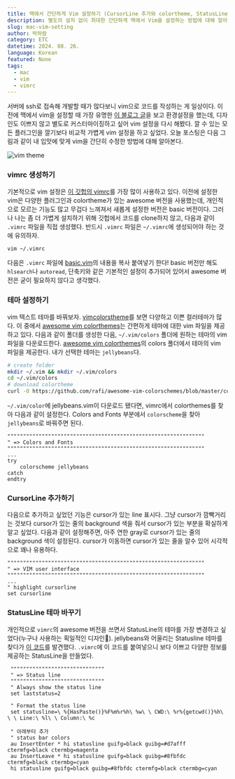 ```yaml
---
title: 맥에서 간단하게 Vim 설정하기 (CursorLine 추가와 colortheme, StatusLine 변경)
description: 별도의 설치 없이 최대한 간단하게 맥에서 Vim을 설정하는 방법에 대해 알아보자. 기본적인 vim 설정과 함께 CursorLine을 추가하고, 텍스트와 StatusLine의 theme를 변경한다.
slug: mac-vim-setting
author: 박하람
category: ETC
datetime: 2024. 08. 26.
language: Korean
featured: None
tags:
  - mac
  - vim
  - vimrc
---
```


서버에 ssh로 접속해 개발할 때가 많다보니 vim으로 코드를 작성하는 게 일상이다. 이전에 맥에서 vim을 설정할 때 가장 유명한 [이 블로그 글](https://blog.pigno.se/post/184576332493/%EC%99%84%EB%B2%BD%ED%95%9C-mac-%EC%9E%91%EC%97%85%ED%99%98%EA%B2%BD-%EC%84%B8%ED%8C%85%ED%95%98%EA%B8%B0-vim-zsh-iterm)을 보고 환경설정을 했는데, 디자인도 이쁘지 않고 별도로 커스터마이징하고 싶어 vim 설정을 다시 해봤다. 깔 수 있는 모든 플러그인을 깔기보다 비교적 가볍게 vim 설정을 하고 싶었다. 오늘 포스팅은 다음 그림과 같이 내 입맛에 맞게 vim을 간단히 수정한 방법에 대해 알아본다.

![vim theme](/mac-vim-setting/vim-theme.png)

### vimrc 생성하기

기본적으로 vim 설정은 [이 깃헙의 vimrc](https://github.com/amix/vimrc)를 가장 많이 사용하고 있다. 이전에 설정한 vim은 다양한 플러그인과 colortheme가 있는 awesome 버전을 사용했는데, 개인적으로 모르는 기능도 많고 무겁다 느껴져서 새롭게 설정한 버전은 basic 버전이다. 그러나 나는 좀 더 가볍게 설치하기 위해 깃헙에서 코드를 clone하지 않고, 다음과 같이 `.vimrc` 파일을 직접 생성했다. 반드시 `.vimrc` 파일은 `~/.vimrc`에 생성되어야 하는 것에 유의하자.

```bash
vim ~/.vimrc
```

다음은 `.vimrc` 파일에 [basic.vim](https://github.com/amix/vimrc/blob/master/vimrcs/basic.vim)의 내용을 복사 붙여넣기 한다! basic 버전만 해도 `hlsearch`나 `autoread`, 단축키와 같은 기본적인 설정이 추가되어 있어서 awesome 버전은 굳이 필요하지 않다고 생각했다.

### 테마 설정하기

vim 텍스트 테마를 바꿔보자. [vimcolorstheme](https://vimcolorschemes.com/i/trending)를 보면 다양하고 이쁜 컬러테마가 많다. 이 중에서 [awesome vim colorthemes](https://vimcolorschemes.com/rafi/awesome-vim-colorschemes)는 간편하게 테마에 대한 vim 파일을 제공하고 있다. 다음과 같이 폴더를 생성한 다음, `~/.vim/colors` 폴더에 원하는 테마의 vim 파일을 다운로드한다. [awesome vim colorthemes](https://vimcolorschemes.com/rafi/awesome-vim-colorschemes)의 colors 폴더에서 테마의 vim 파일을 제공한다. 내가 선택한 테마는 `jellybeans`다.

```bash
# create folder
mkdir ~/.vim && mkdir ~/.vim/colors
cd ~/.vim/colors
# download colortheme
curl -O https://github.com/rafi/awesome-vim-colorschemes/blob/master/colors/jellybeans.vim
```

`~/.vim/color`에 jellybeans.vim이 다운로드 됐다면, vimrc에서 colorthemes를 찾아 다음과 같이 설정한다. Colors and Fonts 부분에서 `colorscheme`을 찾아 `jellybeans`로 바꿔주면 된다.

```vim
"""""""""""""""""""""""""""""""""""""""""""""""""""""""""""""""
" => Colors and Fonts
"""""""""""""""""""""""""""""""""""""""""""""""""""""""""""""""
...
try
    colorscheme jellybeans
catch
endtry
```

### CursorLine 추가하기

다음으로 추가하고 싶었던 기능은 cursor가 있는 line 표시다. 그냥 cursor가 깜빡거리는 것보다 cursor가 있는 줄의 background 색을 줘서 cursor가 있는 부분을 확실하게 알고 싶었다. 다음과 같이 설정해주면, 아주 연한 gray로 cursor가 있는 줄의 background 색이 설정된다. cursor가 이동하면 cursor가 있는 줄을 알수 있어 시각적으로 꽤나 유용하다.

```vim
"""""""""""""""""""""""""""""""""""""""""""""""""""""""""""""""
" => VIM user interface
"""""""""""""""""""""""""""""""""""""""""""""""""""""""""""""""
...
" highlight cursorline
set cursorline
```

### StatusLine 테마 바꾸기

개인적으로 `vimrc`의 awesome 버전을 쓰면서 StatusLine의 테마를 가장 변경하고 싶었다(누구나 사용하는 획일적인 디자인🥲). jellybeans와 어울리는 Statusline 테마를 찾다가 [이 코드](https://gist.github.com/meskarune/57b613907ebd1df67eb7bdb83c6e6641)를 발견했다. `.vimrc`에 이 코드를 붙여넣으니 보다 이쁘고 다양한 정보를 제공하는 StatusLine을 만들었다.

```vim
 """"""""""""""""""""""""""""""
 " => Status line
 """"""""""""""""""""""""""""""
 " Always show the status line
 set laststatus=2

 " Format the status line
 set statusline=\ %{HasPaste()}%F%m%r%h\ %w\ \ CWD:\ %r%{getcwd()}%h\ \ \ Line:\ %l\ \ Column:\ %c

 " 아래부터 추가
 " status bar colors
 au InsertEnter * hi statusline guifg=black guibg=#d7afff ctermfg=black ctermbg=magenta
 au InsertLeave * hi statusline guifg=black guibg=#8fbfdc ctermfg=black ctermbg=cyan
 hi statusline guifg=black guibg=#8fbfdc ctermfg=black ctermbg=cyan
```
